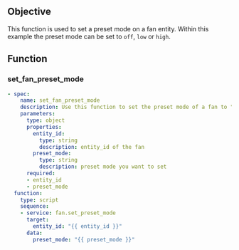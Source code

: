 ## Objective
This function is used to set a preset mode on a fan entity. Within this example the preset mode can be set to `off`, `low` or `high`.

## Function

### set_fan_preset_mode
```yaml
- spec:
    name: set_fan_preset_mode
    description: Use this function to set the preset mode of a fan to "off", "low" or "high".
    parameters:
      type: object
      properties:
        entity_id:
          type: string
          description: entity_id of the fan
        preset_mode:
          type: string
          description: preset mode you want to set
      required:
      - entity_id
      - preset_mode
  function:
    type: script
    sequence:
    - service: fan.set_preset_mode
      target: 
        entity_id: "{{ entity_id }}"
      data:
        preset_mode: "{{ preset_mode }}"
```
